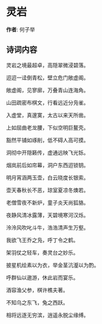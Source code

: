 # 灵岩

**作者**: 何子举

## 诗词内容

灵岩之境最超卓，高隠翠微浸碧落。

迢迢一迳倒青松，壁立危门敞虚阁。

敞虚阁，见寥廓，万叠青山连海角。

山田疏密布棋文，行看远近分凫雀。

入虚堂，真邃寞，太古以来天所凿。

上如屈曲老龙腰，下似空明巨鳌壳。

豁然平铺如琢削，低不碍人高可摸。

洞彻中开隠籁传，虚通远映飞光铄。

烟岚前后如帘幕，洞户东西迢锁钥。

明月宵涵两玉壶，白云晓度长银索。

壶天春秋长不恶，琼室夏凉冬燠若。

老僧雪夜不新炉，童子炎天尚狐貉。

夜静风清冰露薄，天碧境寒河汉烁。

泠泠风吹叱斗牛，浩浩清声生万壑。

我欲飞王乔之凫，呼丁令之鹤。

架羽仗之轻车，奏灵台之妙乐。

披星机绘素以为衣，举金茎沆瀣以为酌。

呼群仙以遨游，休此岩而宴乐。

酒容渔父参，棋许樵夫著。

不知乌之东飞，兔之西跃。

相将远逐无穷滨，逍遥永脱尘缘缚。


